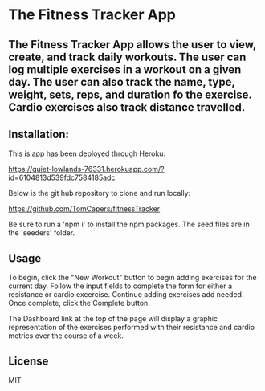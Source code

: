 # The Fitness Tracker App

## The Fitness Tracker App allows the user to view, create, and track daily workouts.  The user can log multiple exercises in a workout on a given day. The user can also track the name, type, weight, sets, reps, and duration fo the exercise. Cardio exercises also track distance travelled.

## Installation:
This is app has been deployed through Heroku:

https://quiet-lowlands-76331.herokuapp.com/?id=6104813d539fdc7584185adc

Below is the git hub repository to clone and run locally:

https://github.com/TomCapers/fitnessTracker

Be sure to run a 'npm i' to install the npm packages. The seed files are in the 'seeders' folder.

## Usage
To begin, click the "New Workout" button to begin adding exercises for the current day. Follow the input fields to complete the form for either a resistance or cardio excercise. Continue adding exercises add needed. Once complete, click the Complete button.

The Dashboard link at the top of the page will display a graphic representation of the exercises performed with their resistance and cardio metrics over the course of a week.

## License
MIT
